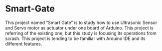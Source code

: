# Smart-Gate
This project named “Smart Gate” is to study how to use Ultrasonic Sensor and Servo motor as actuator under one board of Arduino. This project is referring of the existing one, but this study is focusing its operations from scrash. This project is tending to be familiar with Arduino IDE and its different features.
